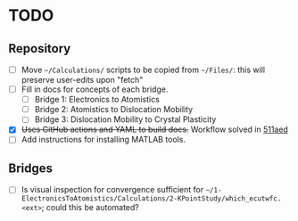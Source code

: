# TODO
## Repository
- [ ] Move `~/Calculations/` scripts to be copied from `~/Files/`: this will preserve user-edits upon "fetch"
- [ ] Fill in docs for concepts of each bridge.
  - [ ] Bridge 1: Electronics to Atomistics
  - [ ] Bridge 2: Atomistics to Dislocation Mobility
  - [ ] Bridge 3: Dislocation Mobility to Crystal Plasticity
- [x] ~~Uses GitHub actions and YAML to build docs.~~ Workflow solved in [511aed](https://github.com/jmanthony3/LUSE_ENGR851_ICME/commit/511aedb11cea162de1cb2069f8115858e62811aa)
- [ ] Add instructions for installing MATLAB tools.

## Bridges
- [ ] Is visual inspection for convergence sufficient for `~/1-ElectronicsToAtomistics/Calculations/2-KPointStudy/which_ecutwfc.<ext>`; could this be automated?
